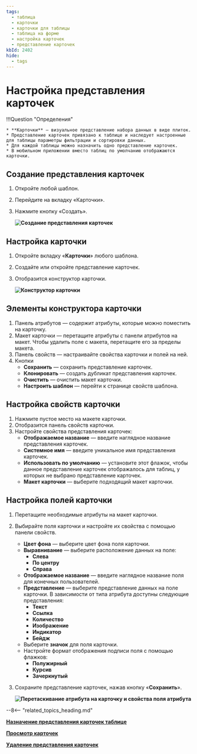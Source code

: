 ```yaml
---
tags:
  - таблица
  - карточки
  - карточки для таблицы
  - таблица на форме
  - настройка карточек
  - представление карточек
kbId: 2402
hide:
  - tags
---
```


# Настройка представления карточек

!!!Question "Определения"

    * **Карточки** — визуальное представление набора данных в виде плиток.
    * Представление карточек привязано к таблице и наследует настроенные для таблицы параметры фильтрации и сортировки данных.
    * Для каждой таблицы можно назначить одно представление карточек.
    * В мобильном приложении вместо таблиц по умолчанию отображаются карточки.

## Создание представления карточек

1. Откройте любой шаблон.
2. Перейдите на вкладку «Карточки».
3. Нажмите кнопку «Создать».

      **![Создание представления карточек](cards_layout_create.png)**

## Настройка карточки

1. Откройте вкладку «**Карточки**» любого шаблона.
2. Создайте или откройте представление карточек.
3. Отобразится конструктор карточки.

      **![Конструктор карточки](cards_layout_designer.png)**

## Элементы конструктора карточки

1. Панель атрибутов — содержит атрибуты, которые можно поместить на карточку.
2. Макет карточки — перетащите атрибуты с панели атрибутов на макет. Чтобы удалить поле с макета, перетащите его за пределы макета.
3. Панель свойств — настраивайте свойства карточки и полей на ней.
4. Кнопки
      * **Сохранить** — сохранить представление карточек.
      * **Клонировать** — создать дубликат представления карточек.
      * **Очистить** — очистить макет карточки.
      * **Настроить шаблон** <i class="fa-light fa-gear"></i> — перейти к странице свойств шаблона.

## Настройка свойств карточки

1. Нажмите пустое место на макете карточки.
2. Отобразится панель свойств карточки.
3. Настройте свойства представления карточек:
      * **Отображаемое название** — введите наглядное название представления карточек.
      * **Системное имя** — введите уникальное имя представления карточек.
      * **Использовать по умолчанию** — установите этот флажок, чтобы данное представление карточек отображалось для таблиц, у которых не выбрано представление карточек.
      * **Макет карточки** — выберите подходящий макет карточки.

## Настройка полей карточки

1. Перетащите необходимые атрибуты на макет карточки.
2. Выбирайте поля карточки и настройте их свойства с помощью панели свойств.
      * **Цвет фона** — выберите цвет фона поля карточки.
      * **Выравнивание** — выберите расположение данных на поле:
         * **Слева**
         * **По центру**
         * **Справа**
      * **Отображаемое название** — введите наглядное название поля для конечных пользователей.
      * **Представление** — выберите представление данных на поле карточки. В зависимости от типа атрибута доступны следующие представления:
         * **Текст**
         * **Ссылка**
         * **Количество**
         * **Изображение**
         * **Индикатор**
         * **Бейдж**
      * Выберите **значок** для поля карточки.
      * Настройте формат отображения подписи поля с помощью флажков:
         * **Полужирный**
         * **Курсив**
         * **Зачеркнутый**
3. Сохраните представление карточек, нажав кнопку «**Сохранить**».

      **![Перетаскивание атрибута на карточку и свойства поля атрибута](cards_layout_add_attribute.png)**

--8<-- "related_topics_heading.md"

**[Назначение представления карточек таблице](cards_assign_to_table.md)**

**[Просмотр карточек](cards_view.md)**

**[Удаление представления карточек](cards_layout_delete.md)**
